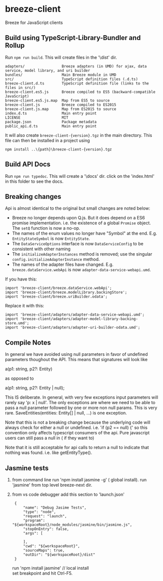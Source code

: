 # breeze-client
Breeze for JavaScript clients

## Build using TypeScript-Library-Bundler and Rollup
Run `npm run build`.  This will create files in the '\dist' dir.

    adapters/                 Breeze adapters (in UMD) for ajax, data service, model library, and uri builder
    bundles/                  Main Breeze module in UMD
    src/                      TypeScript definition files (.d.ts)
    breeze-client.d.ts        TypeScript definition file (links to the files in src/) 
    breeze-client.es5.js      Breeze compiled to ES5 (backward-compatible JavaScript)
    breeze-client.es5.js.map  Map from ES5 to source
    breeze-client.js          Breeze compiled to ES2015
    breeze-client.js.map      Map from ES2015 to source
    index.d.ts                Main entry point
    LICENSE                   MIT
    package.json              Package metadata
    public_api.d.ts           Main entry point

It will also create `breeze-client-{version}.tgz` in the main directory.  This file can then be installed in a project using

    npm install ..\{path}\breeze-client-{version}.tgz


## Build API Docs
Run `npm run typedoc`.  This will create a '\docs' dir. click on the 'index.html' in this folder to see the docs.

## Breaking changes
Api is almost identical to the original but small changes are noted below:

 - Breeze no longer depends upon Q.js.  But it does depend on a ES6 promise implementation. i.e. the existence of a global `Promise` object.  The `setQ` function is now a no-op.
 - The names of the enum values no longer have "Symbol" at the end.  E.g. `EntityStateSymbol` is now `EntityState`.
 - The `DataServiceOptions` interface is now `DataServiceConfig` to be consistent with other naming
 - The `initializeAdapterInstances` method is removed; use the singular `config.initializeAdapterInstance` method.
 - The names of the adapter files have changed.  E.g. `breeze.dataService.webApi` is now `adapter-data-service-webapi.umd`.

If you have this:

    import 'breeze-client/breeze.dataService.webApi';
    import 'breeze-client/breeze.modelLibrary.backingStore';
    import 'breeze-client/breeze.uriBuilder.odata';

Replace it with this:

    import 'breeze-client/adapters/adapter-data-service-webapi.umd';
    import 'breeze-client/adapters/adapter-model-library-backing-store.umd';
    import 'breeze-client/adapters/adapter-uri-builder-odata.umd';

## Compile Notes
In general we have avoided using null parameters in favor of undefined parameters thoughout the API. This means that signatures will look like

a(p1: string, p2?: Entity)

as opposed to 

a(p1: string, p2?: Entity | null);

This IS deliberate.  In general, with very few exceptions input parameters will rarely say 'p: x | null'.  The only exceptions are where
we need to be able to pass a null parameter followed by one or more non null params.  This is very rare. SaveEntities(entities: Entity[] | null, ...)
is one exception. 

Note that this is not a breaking change because the underlying code will always check for either a null or undefined. i.e. 'if (p2 == null) {'
so this convention only affects typescript consumers of the api.  Pure javascript users can still pass a null in ( if they want to)

Note that it is still acceptable for api calls to return a null to indicate that nothing was found.  i.e. like getEntityType().  

## Jasmine tests 

1) from command line
    run 'npm install jasmine -g' ( global install).
    run 'jasmine'  from top level breeze-next dir.

2) from vs code debugger
    add this section to 'launch.json'
     
        {
            "name": "Debug Jasime Tests",
            "type": "node",
            "request": "launch",
            "program": "${workspaceRoot}/node_modules/jasmine/bin/jasmine.js",
            "stopOnEntry": false,
            "args": [
               
            ],
            "cwd": "${workspaceRoot}",
            "sourceMaps": true,
            "outDir": "${workspaceRoot}/dist"
        }    

    run 'npm install jasmine' // local install   
    set breakpoint and hit Ctrl-F5.     


